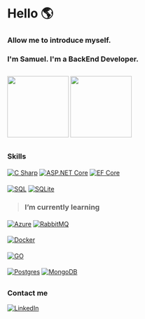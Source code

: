 # Hello 🌎

### Allow me to introduce myself.
### I'm Samuel. I'm a BackEnd Developer.

##
<div>
  <img height="140em" src="https://github-readme-stats.vercel.app/api/top-langs/?username=samuelt27&layout=compact&theme=tokyonight"/>
  <img height="140em" src="https://github-readme-stats.vercel.app/api?username=samuelt27&theme=tokyonight&show_icons=true&include_all_commits=true&hide=issues"/>
</div>

##

### Skills
####
[![C Sharp](https://img.shields.io/badge/C_Sharp-239120?style=for-the-badge&logo=csharp&logoColor=white&labelColor=101010)]()
[![ASP.NET Core](https://img.shields.io/badge/ASP.NET_Core-512BD4?style=for-the-badge&logo=dotnet&logoColor=white&labelColor=101010)]()
[![EF Core](https://img.shields.io/badge/EF_Core-512BD4?style=for-the-badge&logo=dotnet&logoColor=white&labelColor=101010)]()
####
[![SQL](https://img.shields.io/badge/SQL_Server-CC2927?style=for-the-badge&logo=microsoftsqlserver&logoColor=white&labelColor=101010)]()
[![SQLite](https://img.shields.io/badge/SQLite-003B57?style=for-the-badge&logo=sqlite&logoColor=white&labelColor=101010)]()
####
> ### I’m currently learning
####
[![Azure](https://img.shields.io/badge/Azure-0078D4?style=for-the-badge&logo=microsoftazure&logoColor=white&labelColor=101010)]()
[![RabbitMQ](https://img.shields.io/badge/RabbitMQ-FF6600?style=for-the-badge&logo=rabbitmq&logoColor=white&labelColor=101010)]()
####
[![Docker](https://img.shields.io/badge/Docker-00ADD8?style=for-the-badge&logo=docker&logoColor=white&labelColor=101010)]()
####
[![GO](https://img.shields.io/badge/GO-00ADD8?style=for-the-badge&logo=go&logoColor=white&labelColor=101010)]()
####
[![Postgres](https://img.shields.io/badge/PostgreSQL-4169E1?style=for-the-badge&logo=postgresql&logoColor=white&labelColor=101010)]()
[![MongoDB](https://img.shields.io/badge/MongoDB-47A248?style=for-the-badge&logo=mongodb&logoColor=white&labelColor=101010)]()
##

### Contact me
[![LinkedIn](https://img.shields.io/badge/LinkedIn-Samuel_Terrazas-0077B5?style=for-the-badge&logo=linkedin&logoColor=white&labelColor=101010)](https://www.linkedin.com/in/samuel-terrazas-78b020208)
